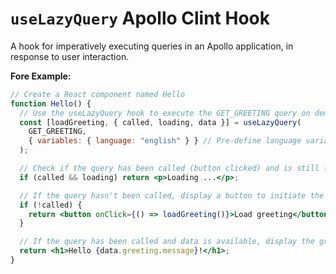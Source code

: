 # `useLazyQuery` Apollo Clint Hook

A hook for imperatively executing queries in an Apollo application, in response to user interaction.

**Fore Example:**

```jsx
// Create a React component named Hello
function Hello() {
  // Use the useLazyQuery hook to execute the GET_GREETING query on demand
  const [loadGreeting, { called, loading, data }] = useLazyQuery(
    GET_GREETING,
    { variables: { language: "english" } } // Pre-define language variable
  );

  // Check if the query has been called (button clicked) and is still loading
  if (called && loading) return <p>Loading ...</p>;

  // If the query hasn't been called, display a button to initiate the fetch
  if (!called) {
    return <button onClick={() => loadGreeting()}>Load greeting</button>;
  }

  // If the query has been called and data is available, display the greeting
  return <h1>Hello {data.greeting.message}!</h1>;
}
```
